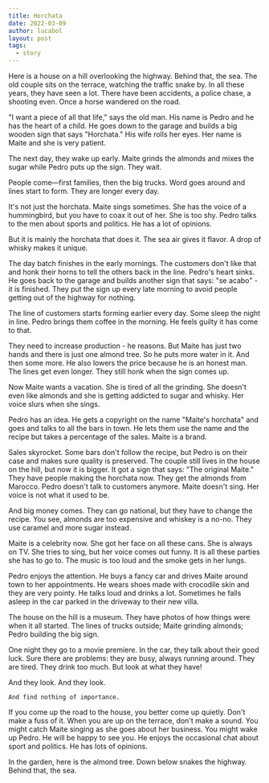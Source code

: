 ```yaml
---
title: Horchata
date: 2022-03-09
author: lucabol
layout: post
tags:
  - story
---
```

Here is a house on a hill overlooking the highway. Behind that, the sea. The old couple sits on the terrace, watching the traffic snake by. In all these years, they have seen a lot. There have been accidents, a police chase, a shooting even. Once a horse wandered on the road.

"I want a piece of all that life," says the old man. His name is Pedro and he has the heart of a child. He goes down to the garage and builds a big wooden sign that says "Horchata." His wife rolls her eyes. Her name is Maite and she is very patient.

The next day, they wake up early. Maite grinds the almonds and mixes the sugar while Pedro puts up the sign. They wait.

People come—first families, then the big trucks. Word goes around and lines start to form. They are longer every day.

It's not just the horchata. Maite sings sometimes. She has the voice of a hummingbird, but you have to coax it out of her. She is too shy. Pedro talks to the men about sports and politics. He has a lot of opinions.

But it is mainly the horchata that does it. The sea air gives it flavor. A drop of whisky makes it unique.

The day batch finishes in the early mornings. The customers don't like that and honk their horns to tell the others back in the line. Pedro's heart sinks. He goes back to the garage and builds another sign that says: "se acabo" - it is finished. They put the sign up every late morning to avoid people getting out of the highway for nothing.

The line of customers starts forming earlier every day. Some sleep the night in line. Pedro brings them coffee in the morning. He feels guilty it has come to that.

They need to increase production - he reasons. But Maite has just two hands and there is just one almond tree. So he puts more water in it. And then some more. He also lowers the price because he is an honest man. The lines get even longer. They still honk when the sign comes up.

Now Maite wants a vacation. She is tired of all the grinding. She doesn't even like almonds and she is getting addicted to sugar and whisky. Her voice slurs when she sings.

Pedro has an idea. He gets a copyright on the name "Maite's horchata" and goes and talks to all the bars in town. He lets them use the name and the recipe but takes a percentage of the sales. Maite is a brand.

Sales skyrocket. Some bars don't follow the recipe, but Pedro is on their case and makes sure quality is preserved. The couple still lives in the house on the hill, but now it is bigger. It got a sign that says: "The original Maite." They have people making the horchata now. They get the almonds from Marocco. Pedro doesn't talk to customers anymore. Maite doesn't sing. Her voice is not what it used to be.

And big money comes. They can go national, but they have to change the recipe. You see, almonds are too expensive and whiskey is a no-no. They use caramel and more sugar instead.

Maite is a celebrity now. She got her face on all these cans. She is always on TV. She tries to sing, but her voice comes out funny. It is all these parties she has to go to. The music is too loud and the smoke gets in her lungs.

Pedro enjoys the attention. He buys a fancy car and drives Maite around town to her appointments. He wears shoes made with crocodile skin and they are very pointy. He talks loud and drinks a lot. Sometimes he falls asleep in the car parked in the driveway to their new villa.

The house on the hill is a museum. They have photos of how things were when it all started. The lines of trucks outside; Maite grinding almonds; Pedro building the big sign.

One night they go to a movie premiere. In the car, they talk about their good luck. Sure there are problems: they are busy, always running around. They are tired. They drink too much. But look at what they have!

And they look. And they look.

	And find nothing of importance.

If you come up the road to the house, you better come up quietly. Don't make a fuss of it. When you are up on the terrace, don't make a sound. You might catch Maite singing as she goes about her business. You might wake up Pedro. He will be happy to see you. He enjoys the occasional chat about sport and politics. He has lots of opinions.

In the garden, here is the almond tree. Down below snakes the highway. Behind that, the sea.
